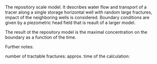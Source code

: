 The repository scale model. It describes water flow and transport of a tracer along a single storage horizontal well
with random large fractures, impact of the neighboring wells is considered. Boundary conditions are given by a piezometric head field that is reault of 
a larger model.

The result ot the repository model is the maximal concentration on the boundary as a function of the time.

Further notes:

number of tractable fractures:
approx. time of the calculation:



  
  
